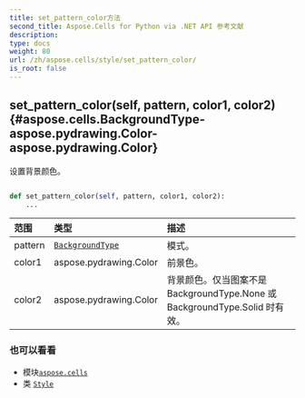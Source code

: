 ```yaml
---
title: set_pattern_color方法
second_title: Aspose.Cells for Python via .NET API 参考文献
description:
type: docs
weight: 80
url: /zh/aspose.cells/style/set_pattern_color/
is_root: false
---
```

##  set_pattern_color(self, pattern, color1, color2) {#aspose.cells.BackgroundType-aspose.pydrawing.Color-aspose.pydrawing.Color}
设置背景颜色。



```python

def set_pattern_color(self, pattern, color1, color2):
    ...
```


|范围|类型|描述|
| :- | :- | :- |
| pattern | [`BackgroundType`](/cells/python-net/zh/aspose.cells/backgroundtype) |模式。|
| color1 | aspose.pydrawing.Color |前景色。|
| color2 | aspose.pydrawing.Color |背景颜色。仅当图案不是 BackgroundType.None 或 BackgroundType.Solid 时有效。|



### 也可以看看
* 模块[`aspose.cells`](../../)
* 类 [`Style`](/cells/python-net/zh/aspose.cells/style)
